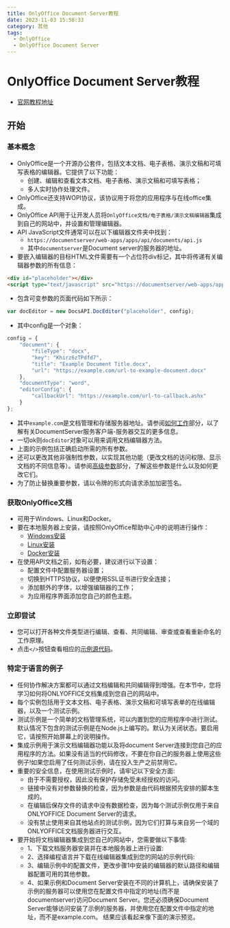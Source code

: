 ```yaml
---
title: OnlyOffice Document Server教程
date: 2023-11-03 15:58:33
category: 其他
tags:
  - OnlyOffice
  - OnlyOffice Document Server
---
```

# OnlyOffice Document Server教程
- [官网教程地址](https://api.onlyoffice.com/)
## 开始
### 基本概念
- OnlyOffice是一个开源办公套件，包括文本文档、电子表格、演示文稿和可填写表格的编辑器。它提供了以下功能：
  - 创建、编辑和查看文本文档、电子表格、演示文稿和可填写表格；
  - 多人实时协作处理文件。
- OnlyOffice还支持WOPI协议，该协议用于将您的应用程序与在线office集成。
- OnlyOffice API用于让开发人员将`OnlyOffice文档/电子表格/演示文稿编辑器`集成到自己的网站中，并设置和管理编辑器。
- API JavaScript文件通常可以在以下编辑器文件夹中找到：
  - `https://documentserver/web-apps/apps/api/documents/api.js`
  - 其中`documentserver`是Document server的服务器的地址。
- 要嵌入编辑器的目标HTML文件需要有一个占位符div标记，其中将传递有关编辑器参数的所有信息：
```html
<div id="placeholder"></div>
<script type="text/javascript" src="https://documentserver/web-apps/apps/api/documents/api.js"></script>
```
- 包含可变参数的页面代码如下所示：
```js
var docEditor = new DocsAPI.DocEditor("placeholder", config);
```
- 其中config是一个对象：
```js
config = {
    "document": {
        "fileType": "docx",
        "key": "Khirz6zTPdfd7",
        "title": "Example Document Title.docx",
        "url": "https://example.com/url-to-example-document.docx"
    },
    "documentType": "word",
    "editorConfig": {
        "callbackUrl": "https://example.com/url-to-callback.ashx"
    }
};
```
  - 其中`example.com`是文档管理和存储服务器地址。请参阅[如何工作](#开始)部分，以了解有关DocumentServer服务客户端-服务器交互的更多信息。
- 一切ok则`docEditor`对象可以用来调用文档编辑器方法。 
- 上面的示例包括正确启动所需的所有参数。
- 还可以更改其他非强制性参数，以实现其他功能（更改文档的访问权限、显示文档的不同信息等）。请参阅[高级参数](#开始)部分，了解这些参数是什么以及如何更改它们。
- 为了防止替换重要参数，请以令牌的形式向请求添加加密签名。
### 获取OnlyOffice文档
- 可用于Windows、Linux和Docker。
- 要在本地服务器上安装，请按照OnlyOffice帮助中心中的说明进行操作：
  - [Windows安装](https://helpcenter.onlyoffice.com/installation/docs-developer-install-windows.aspx)
  - [Linux安装](https://helpcenter.onlyoffice.com/installation/docs-developer-install-ubuntu.aspx)
  - [Docker安装](https://helpcenter.onlyoffice.com/installation/docs-developer-install-docker.aspx)
- 在使用API文档之前，如有必要，建议进行以下设置：
  - 配置文件中配置服务器设置；
  - 切换到HTTPS协议，以便使用SSL证书进行安全连接；
  - 添加额外的字体，以增强编辑器的工作；
  - 为应用程序界面添加您自己的颜色主题。
### 立即尝试
- 您可以打开各种文件类型进行编辑、查看、共同编辑、审查或查看重新命名的工作原理。
- 点击`</>`按钮查看相应的[示例源代码](https://api.onlyoffice.com/editors/try)。
### 特定于语言的例子
- 任何协作解决方案都可以通过文档编辑和共同编辑得到增强。在本节中，您将学习如何将ONLYOFFICE文档集成到您自己的网站中。
- 每个实例包括用于文本文档、电子表格、演示文稿和可填写表单的在线编辑器，以及一个测试示例。
- 测试示例是一个简单的文档管理系统，可以内置到您的应用程序中进行测试。默认情况下包含的测试示例是在Node.js上编写的。默认为关闭状态。要启用它，请按照开始屏幕上的说明操作。
- 集成示例用于演示文档编辑器功能以及将document Server连接到您自己的应用程序的方法。如果没有适当的代码修改，不要在你自己的服务器上使用这些例子!如果您启用了任何测试示例，请在投入生产之前禁用它。
- 重要的安全信息，在使用测试示例时，请牢记以下安全方面:
  - 由于不需要授权，因此没有保护存储免受未经授权的访问。
  - 链接中没有对参数替换的检查，因为参数是由代码根据预先安排的脚本生成的。
  - 在编辑后保存文件的请求中没有数据检查，因为每个测试示例仅用于来自ONLYOFFICE Document Server的请求。
  - 没有禁止使用来自其他站点的测试示例，因为它们打算与来自另一个域的ONLYOFFICE文档服务器进行交互。
- 要开始将文档编辑器集成到您自己的网站中，您需要做以下事情:
  - 1、下载文档服务器安装并在本地服务器上进行设置:
  - 2、选择编程语言并下载在线编辑器集成到您的网站的示例代码:
  - 3、编辑示例中的配置文件，更改步骤1中安装的编辑器的默认路径和编辑器配置可用的其他参数。
  - 4、如果示例和Document Server安装在不同的计算机上，请确保安装了示例的服务器可以使用您在配置文件中指定的地址(而不是documentserver)访问Document Server。您还必须确保Document Server能够访问安装了示例的服务器，并使用您在配置文件中指定的地址，而不是example.com。
结果应该看起来像下面的演示预览。






